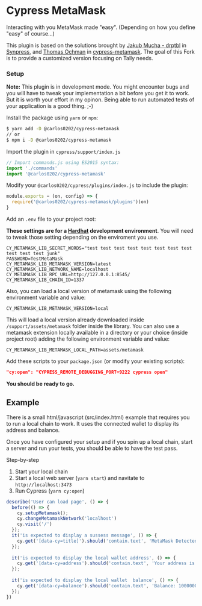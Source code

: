 # Cypress MetaMask

Interacting with you MetaMask made "easy". (Depending on how you define "easy" of course...)

This plugin is based on the solutions brought by [Jakub Mucha - drptbl](https://github.com/drptbl) in [Synpress](https://github.com/Synthetixio/synpress), and [Thomas Ochman](https://github.com/tochman) in [cypress-metamask](https://github.com/CraftAcademyLabs/cypress-metamask). The goal of this Fork is to provide a customized version focusing on Tally needs.

### Setup

**Note:** This plugin is in development mode. You might encounter bugs and you will have to tweak your implementation a bit before you get it to work. But it is worth your effort in my opinon. Being able to run automated tests of your application is a good thing. ;-)

Install the package using `yarn` or `npm`:

```bash
$ yarn add -D @carlos0202/cypress-metamask
// or 
$ npm i -D @carlos0202/cypress-metamask
```

Import the plugin in `cypress/support/index.js` 

```js
// Import commands.js using ES2015 syntax:
import './commands'
import '@carlos0202/cypress-metamask'
```

Modify your `@carlos0202/cypress/plugins/index.js` to include the plugin:

```js
module.exports = (on, config) => {
  require('@carlos0202/cypress-metamask/plugins')(on)
}
```

Add an `.env` file to your project root:

**These settings are for a [Hardhat](https://hardhat.org/) development environment**. You will need to tweak those setting depending on the enviroment you use.

```
CY_METAMASK_LIB_SECRET_WORDS="test test test test test test test test test test test junk"
PASSWORD=TestMetaMask
CY_METAMASK_LIB_METAMASK_VERSION=latest 
CY_METAMASK_LIB_NETWORK_NAME=localhost 
CY_METAMASK_LIB_RPC_URL=http://127.0.0.1:8545/ 
CY_METAMASK_LIB_CHAIN_ID=1337
```

Also, you can load a local version of metamask using the following environment variable and value:

```
CY_METAMASK_LIB_METAMASK_VERSION=local 
```

This will load a local version already downloaded inside `/support/assets/metamask` folder inside the library. You can also use a metamask extension locally available in a directory or your choice (inside project root) adding the following environment variable and value:

```
CY_METAMASK_LIB_METAMASK_LOCAL_PATH=assets/metamask
```

Add these scripts to your `package.json` (or modify your existing scripts): 

```json
"cy:open": "CYPRESS_REMOTE_DEBUGGING_PORT=9222 cypress open"
```

**You should be ready to go.** 

## Example

There is a small html/javascript (src/index.html) example that requires you to run a local chain to work. It uses the connected wallet to display its address and balance. 

Once you have configured your setup and if you spin up a local chain, start a server and run your tests, you should be able to have the test pass.

Step-by-step

1. Start your local chain
2. Start a local web server (`yarn start`) and navitate to `http://localhost:3473`
3. Run Cypress (`yarn cy:open`) 

```js
describe('User can load page', () => {
  before(() => {
    cy.setupMetamask();
    cy.changeMetamaskNetwork('localhost')
    cy.visit('/')
  });
  it('is expected to display a sussess message', () => {
    cy.get('[data-cy=title]').should('contain.text', 'MetaMask Detected')
  });
  
  it('is expected to display the local wallet address', () => {
    cy.get('[data-cy=address').should('contain.text', 'Your address is: 0xf39fd6e51aad88f6f4ce6ab8827279cfffb92266')
  });
  
  it('is expected to display the local wallet  balance', () => {
    cy.get('[data-cy=balance').should('contain.text', 'Balance: 10000000000000000000000')
  });
})
```



